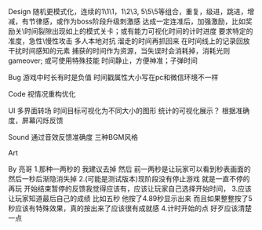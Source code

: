 Design
    随机更模式化，连续的1\1\1，1\2\3, 5\5\5等组合，重复，级进，跳进，增减，有节律感，或作为boss阶段升级刺激感
	达成一定连准后，加强激励，比如奖励关\时间裂隙出现如上的模式关卡；或有能力可视化时间的计时进度
    要求特定的准度，急性\慢性攻击
    多人本地对抗
    溜走的时间再抓回来
    在时间线上的记录回放
    干扰时间感知的元素
    捕获的时间作为资源，当失误时会消耗掉，消耗光则gameover; 或可使用特殊技能
    时间静止，方便神准；子弹时间

Bug
    游戏中时长有时是负值
    时间戳属性大小写在pc和微信环境不一样

Code
    视情况重构优化

UI
    多界面转场
    时间目标可视化为不同大小的图形
    统计的可视化展示？
	根据准确度，屏幕闪烁反馈

Sound
	通过音效反馈准确度
    三种BGM风格

Art


By 亮哥
1.那种一两秒的 我建议去掉  然后 前一两秒是让玩家可以看到秒表画面的 然后一秒后渐隐消失掉
2.(可能是测试版本)现阶段没有停止游戏 就是一直不停的再玩  开始结束暂停的反馈我觉得应该有，应该让玩家自己选择开始时间，
3.应该让玩家知道最后自己的成绩 比如五秒 他按了4.89秒显示出来 而且如果整整按了5秒应该有特殊效果，真的按出来了应该很有成就感
4.计时开始的点 好歹应该清楚一点 